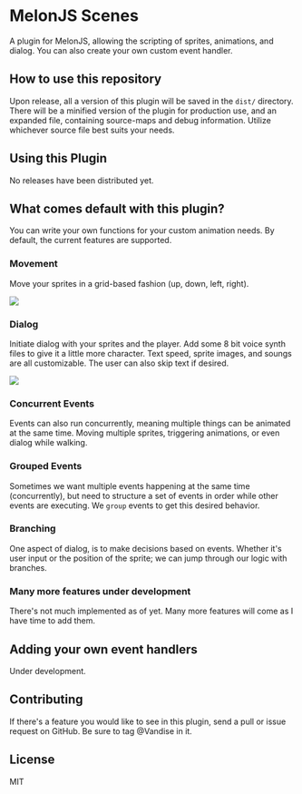 # MelonJS Scenes
A plugin for MelonJS, allowing the scripting of sprites, animations, and dialog. You can also create your own custom event handler.

## How to use this repository
Upon release, all a version of this plugin will be saved in the `dist/` directory. There will be a minified version of the plugin for production use, and an expanded file, containing source-maps and debug information. Utilize whichever source file best suits your needs.

## Using this Plugin
No releases have been distributed yet.

## What comes default with this plugin?
You can write your own functions for your custom animation needs. By default, the current features are supported.

### Movement
Move your sprites in a grid-based fashion (up, down, left, right).

![](https://media.giphy.com/media/3o6fIYjoYJzRCdIXHW/giphy.gif)

### Dialog
Initiate dialog with your sprites and the player. Add some 8 bit voice synth files to give it a little more character. Text speed, sprite images, and soungs are all customizable. The user can also skip text if desired.

![](https://media.giphy.com/media/xT0xelvbZtRJK3nrxu/giphy.gif)


### Concurrent Events
Events can also run concurrently, meaning multiple things can be animated at the same time. Moving multiple sprites, triggering animations, or even dialog while walking.

### Grouped Events
Sometimes we want multiple events happening at the same time (concurrently), but need to structure a set of events in order while other events are executing. We `group` events to get this desired behavior.

### Branching
One aspect of dialog, is to make decisions based on events. Whether it's user input or the position of the sprite; we can jump through our logic with branches.

### Many more features under development
There's not much implemented as of yet. Many more features will come as I have time to add them.

## Adding your own event handlers
Under development.

## Contributing
If there's a feature you would like to see in this plugin, send a pull or issue request on GitHub. Be sure to tag @Vandise in it.

## License
MIT 


